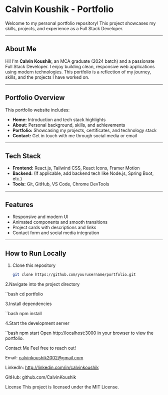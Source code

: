 # Calvin Koushik - Portfolio

Welcome to my personal portfolio repository! This project showcases my skills, projects, and experience as a Full Stack Developer.

---

## About Me

Hi! I'm **Calvin Koushik**, an MCA graduate (2024 batch) and a passionate Full Stack Developer. I enjoy building clean, responsive web applications using modern technologies. This portfolio is a reflection of my journey, skills, and the projects I have worked on.

---

## Portfolio Overview

This portfolio website includes:

- **Home:** Introduction and tech stack highlights  
- **About:** Personal background, skills, and achievements  
- **Portfolio:** Showcasing my projects, certificates, and technology stack  
- **Contact:** Get in touch with me through social media or email  

---

## Tech Stack

- **Frontend:** React.js, Tailwind CSS, React Icons, Framer Motion  
- **Backend:** (If applicable, add backend tech like Node.js, Spring Boot, etc.)  
- **Tools:** Git, GitHub, VS Code, Chrome DevTools

---

## Features

- Responsive and modern UI  
- Animated components and smooth transitions  
- Project cards with descriptions and links  
- Contact form and social media integration

---

## How to Run Locally

1. Clone this repository  
   ```bash
   git clone https://github.com/yourusername/portfolio.git
2.Navigate into the project directory

  ``bash
      cd portfolio

3.Install dependencies

``bash
npm install

4.Start the development server

``bash
npm start
Open http://localhost:3000 in your browser to view the portfolio.

Contact Me
Feel free to reach out!

Email: calvinkoushik2002@gmail.com

LinkedIn: http://linkedin.com/in/calvinkoushik

GitHub: github.com/CalvinKoushik

License
This project is licensed under the MIT License.

